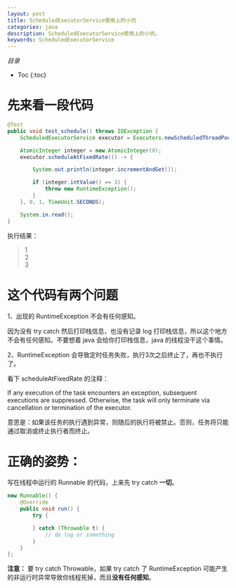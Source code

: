 ```yaml
---
layout: post
title: ScheduledExecutorService使用上的小坑
categories: java
description: ScheduledExecutorService使用上的小坑。
keywords: ScheduledExecutorService
---
```


*目录*
* Toc
{:toc}

# 先来看一段代码
```java
@Test
public void test_schedule() throws IOException {
    ScheduledExecutorService executor = Executors.newScheduledThreadPool(1);

    AtomicInteger integer = new AtomicInteger(0);
    executor.scheduleAtFixedRate(() -> {

        System.out.println(integer.incrementAndGet());

        if (integer.intValue() == 3) {
            throw new RuntimeException();
        }
    }, 0, 1, TimeUnit.SECONDS);

    System.in.read();
}
```
执行结果：
> 1<br>
> 2<br>
> 3<br>

# 这个代码有两个问题

1、出现的 RuntimeException 不会有任何感知。

因为没有 try catch 然后打印栈信息，也没有记录 log 打印栈信息，所以这个地方不会有任何感知。不要想着 java 会给你打印栈信息，java 的线程没干这个事情。

2、RuntimeException 会导致定时任务失败，执行3次之后终止了，再也不执行了。

看下 scheduleAtFixedRate 的注释：
<p>
If any execution of the task encounters an exception, subsequent executions are suppressed. Otherwise, the task will only terminate via cancellation or termination of the executor.
</p>
意思是：如果该任务的执行遇到异常，则随后的执行将被禁止。否则，任务将只能通过取消或终止执行者而终止。

# 正确的姿势：
写在线程中运行的 Runnable 的代码，上来先 try catch **一切**。
```java
new Runnable() {
    @Override
    public void run() {
        try {

        } catch (Throwable t) {
            // do log or something
        }
    }
};
```
**注意：**
要 try catch Throwable，如果 try catch 了 RuntimeException 可能产生的非运行时异常导致你线程死掉，而且**没有任何感知**。